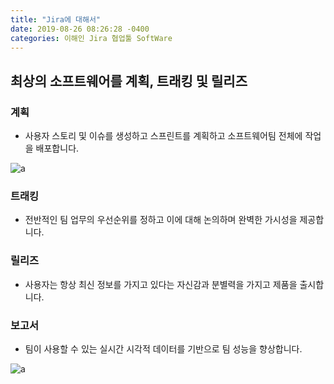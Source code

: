 ```yaml
---
title: "Jira에 대해서"
date: 2019-08-26 08:26:28 -0400
categories: 이해인 Jira 협업툴 SoftWare
---
```


## 최상의 소프트웨어를 계획, 트래킹 및 릴리즈

### 계획


- 사용자 스토리 및 이슈를 생성하고 스프린트를 계획하고 소프트웨어팀 전체에 작업을 배포합니다.  



![a](https://wac-cdn.atlassian.com/dam/jcr:8e2b794f-0d62-4b16-ab23-7810bfd4ce66/Group%205.png)  
  
    
   
### 트래킹


- 전반적인 팀 업무의 우선순위를 정하고 이에 대해 논의하며 완벽한 가시성을 제공합니다.

### 릴리즈


- 사용자는 항상 최신 정보를 가지고 있다는 자신감과 분별력을 가지고 제품을 출시합니다.

### 보고서


- 팀이 사용할 수 있는 실시간 시각적 데이터를 기반으로 팀 성능을 향상합니다.  



![a](https://wac-cdn.atlassian.com/dam/jcr:ed5a5006-c1e0-4c56-b22c-4ab8533fd29d/plan-track.png)  
  
  
